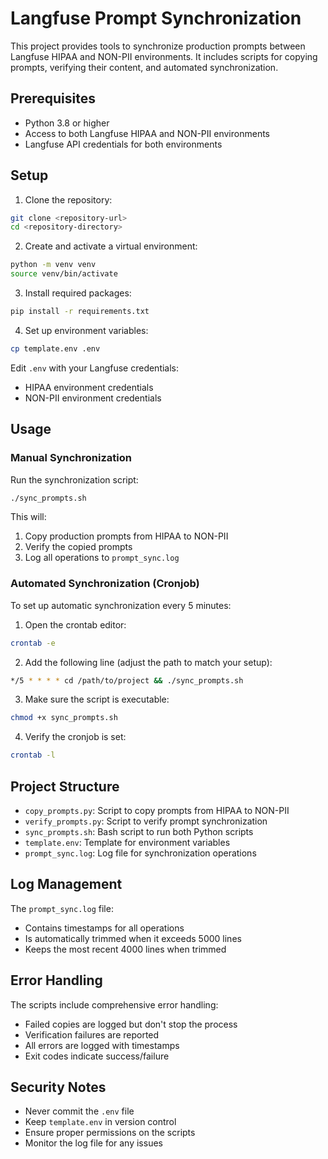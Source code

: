 # Langfuse Prompt Synchronization

This project provides tools to synchronize production prompts between Langfuse HIPAA and NON-PII environments. It includes scripts for copying prompts, verifying their content, and automated synchronization.

## Prerequisites

- Python 3.8 or higher
- Access to both Langfuse HIPAA and NON-PII environments
- Langfuse API credentials for both environments

## Setup

1. Clone the repository:
```bash
git clone <repository-url>
cd <repository-directory>
```

2. Create and activate a virtual environment:
```bash
python -m venv venv
source venv/bin/activate
```

3. Install required packages:
```bash
pip install -r requirements.txt
```

4. Set up environment variables:
```bash
cp template.env .env
```
Edit `.env` with your Langfuse credentials:
- HIPAA environment credentials
- NON-PII environment credentials

## Usage

### Manual Synchronization

Run the synchronization script:
```bash
./sync_prompts.sh
```

This will:
1. Copy production prompts from HIPAA to NON-PII
2. Verify the copied prompts
3. Log all operations to `prompt_sync.log`

### Automated Synchronization (Cronjob)

To set up automatic synchronization every 5 minutes:

1. Open the crontab editor:
```bash
crontab -e
```

2. Add the following line (adjust the path to match your setup):
```bash
*/5 * * * * cd /path/to/project && ./sync_prompts.sh
```

3. Make sure the script is executable:
```bash
chmod +x sync_prompts.sh
```

4. Verify the cronjob is set:
```bash
crontab -l
```

## Project Structure

- `copy_prompts.py`: Script to copy prompts from HIPAA to NON-PII
- `verify_prompts.py`: Script to verify prompt synchronization
- `sync_prompts.sh`: Bash script to run both Python scripts
- `template.env`: Template for environment variables
- `prompt_sync.log`: Log file for synchronization operations

## Log Management

The `prompt_sync.log` file:
- Contains timestamps for all operations
- Is automatically trimmed when it exceeds 5000 lines
- Keeps the most recent 4000 lines when trimmed

## Error Handling

The scripts include comprehensive error handling:
- Failed copies are logged but don't stop the process
- Verification failures are reported
- All errors are logged with timestamps
- Exit codes indicate success/failure

## Security Notes

- Never commit the `.env` file
- Keep `template.env` in version control
- Ensure proper permissions on the scripts
- Monitor the log file for any issues
